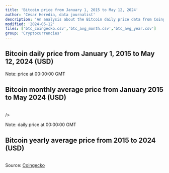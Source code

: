 ```yaml
---
title: 'Bitcoin price from January 1, 2015 to May 12, 2024'
author: 'César Heredia, data journalist'
description: 'An analysis about the Bitcoin daily price data from Coingecko'
modified: '2024-05-12'
files: ['btc_coingecko.csv','btc_avg_month.csv','btc_avg_year.csv']
group: 'Cryptocurrencies'
---
```


## Bitcoin daily price from January 1, 2015 to May 12, 2024 (USD)

<Table url="btc_coingecko.csv" />
Note: price at 00:00:00 GMT

## Bitcoin monthly average price from January 2015 to May 2024 (USD)

<Table url="btc_avg_month.csv" />

/>

Note: daily price at 00:00:00 GMT

## Bitcoin yearly average price from 2015 to 2024 (USD)

<Table url="btc_avg_year.csv" />

<LineChart
    title="Bitcoin yearly average price from 2015 to 2024 (USD)"
    xAxis="year"
    yAxis="avg"
    data="btc_avg_year.csv"
/>
Source: [Coingecko](https://www.coingecko.com/es/monedas/bitcoin/historical_data)
